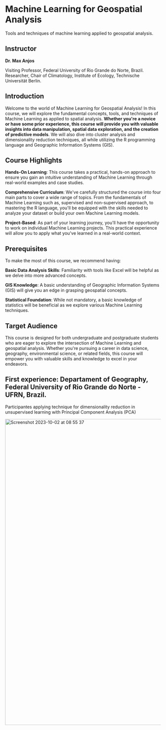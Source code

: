 # Machine Learning for Geospatial Analysis
Tools and techniques of machine learning applied to geospatial analysis.

## Instructor
 
**Dr. Max Anjos**

Visiting Professor, Federal University of Rio Grande do Norte, Brazil.
Researcher, Chair of Climatology, Institute of Ecology, Technische Universität Berlin.


## Introduction

Welcome to the world of Machine Learning for Geospatial Analysis! In this course, we will explore the fundamental concepts, tools, and techniques of Machine Learning as applied to spatial analysis. **Whether you're a novice or have some prior experience, this course will provide you with valuable insights into data manipulation, spatial data exploration, and the creation of predictive models**. We will also dive into cluster analysis and dimensionality reduction techniques, all while utilizing the R programming language and Geographic Information Systems (GIS).

## Course Highlights

**Hands-On Learning**: This course takes a practical, hands-on approach to ensure you gain an intuitive understanding of Machine Learning through real-world examples and case studies.

**Comprehensive Curriculum**: We've carefully structured the course into four main parts to cover a wide range of topics. From the fundamentals of Machine Learning such as, supervised and non-supervised approach, to mastering the R language, you'll be equipped with the skills needed to analyze your dataset or build your own Machine Learning models.

**Project-Based**: As part of your learning journey, you'll have the opportunity to work on individual Machine Learning projects. This practical experience will allow you to apply what you've learned in a real-world context.


## Prerequisites

To make the most of this course, we recommend having:

**Basic Data Analysis Skills**: Familiarity with tools like Excel will be helpful as we delve into more advanced concepts.

**GIS Knowledge**: A basic understanding of Geographic Information Systems (GIS) will give you an edge in grasping geospatial concepts.

**Statistical Foundation**: While not mandatory, a basic knowledge of statistics will be beneficial as we explore various Machine Learning techniques.


## Target Audience

This course is designed for both undergraduate and postgraduate students who are eager to explore the intersection of Machine Learning and geospatial analysis. Whether you're pursuing a career in data science, geography, environmental science, or related fields, this course will empower you with valuable skills and knowledge to excel in your endeavors.


## First experience: Departament of Geography, Federal University of Rio Grande do Norte - UFRN, Brazil.

Participantes applying technique for dimensionality reduction in unsupervised learning with Principal Component Analysis (PCA)

<img width="992" alt="Screenshot 2023-10-02 at 08 55 37" src="https://github.com/ByMaxAnjos/MachineLearning_for_geospatial_analysis/assets/94705218/ec404658-23d4-4ccf-b71d-5bf2130f26ea">




